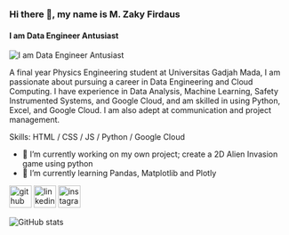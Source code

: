 ### Hi there 👋, my name is **M. Zaky Firdaus**
#### I am Data Engineer Antusiast
![I am Data Engineer Antusiast](https://media.licdn.com/dms/image/C5616AQGScMNKnVSQ7g/profile-displaybackgroundimage-shrink_350_1400/0/1633275695206?e=1710979200&v=beta&t=Kni6brcHFeAheqPpOF82W1BnHO_8yShzlCSwJMyLDOc)

A final year Physics Engineering student at Universitas Gadjah Mada, I am passionate about pursuing a career in Data Engineering and Cloud Computing. I have experience in Data Analysis, Machine Learning, Safety Instrumented Systems, and Google Cloud, and am skilled in using Python, Excel, and Google Cloud. I am also adept at communication and project management.

Skills: HTML / CSS / JS / Python / Google Cloud

- 🔭 I’m currently working on  my own project; create a 2D Alien Invasion game using python 
- 🌱 I’m currently learning Pandas, Matplotlib and Plotly 


[<img src='https://cdn.jsdelivr.net/npm/simple-icons@3.0.1/icons/github.svg' alt='github' height='40'>](https://github.com/MZakyFirdaus)  [<img src='https://cdn.jsdelivr.net/npm/simple-icons@3.0.1/icons/linkedin.svg' alt='linkedin' height='40'>](https://www.linkedin.com/in/mzakyfirdaus/)  [<img src='https://cdn.jsdelivr.net/npm/simple-icons@3.0.1/icons/instagram.svg' alt='instagram' height='40'>](https://www.instagram.com/firdauszakyy/)  

![GitHub stats](https://github-readme-stats.vercel.app/api?username=MZakyFirdaus&show_icons=true)  

